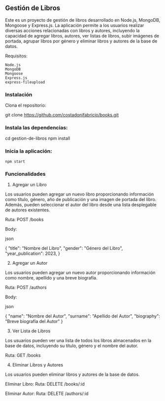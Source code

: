 ## Gestión de Libros

Este es un proyecto de gestión de libros desarrollado en Node.js, MongoDB, Mongoose y Express.js. La aplicación permite a los usuarios realizar diversas acciones relacionadas con libros y autores, incluyendo la capacidad de agregar libros, autores, ver listas de libros, subir imágenes de portada, agrupar libros por género y eliminar libros y autores de la base de datos.

Requisitos:

    Node.js
    MongoDB 
    Mongoose
    Express.js
    express-fileupload

### Instalación

Clona el repositorio:

git clone https://github.com/costadonifabricio/books.git

### Instala las dependencias:

cd gestion-de-libros
npm install

### Inicia la aplicación:

    npm start

### Funcionalidades
1. Agregar un Libro

Los usuarios pueden agregar un nuevo libro proporcionando información como título, género, año de publicación y una imagen de portada del libro. Además, pueden seleccionar el autor del libro desde una lista desplegable de autores existentes.

Ruta: POST /books

Body:

json

{
    "title": "Nombre del Libro",
    "gender": "Género del Libro",
    "year_publication": 2023,
}

2. Agregar un Autor

Los usuarios pueden agregar un nuevo autor proporcionando información como nombre, apellido y una breve biografía.

Ruta: POST /authors

Body:

json

{
    "name": "Nombre del Autor",
    "surname": "Apellido del Autor",
    "biography": "Breve biografía del Autor"
}

3. Ver Lista de Libros

Los usuarios pueden ver una lista de todos los libros almacenados en la base de datos, incluyendo su título, género y el nombre del autor.

Ruta: GET /books

4. Eliminar Libros y Autores

Los usuarios pueden eliminar libros y autores de la base de datos.

Eliminar Libro:
Ruta: DELETE /books/:id

Eliminar Autor:
Ruta: DELETE /authors/:id